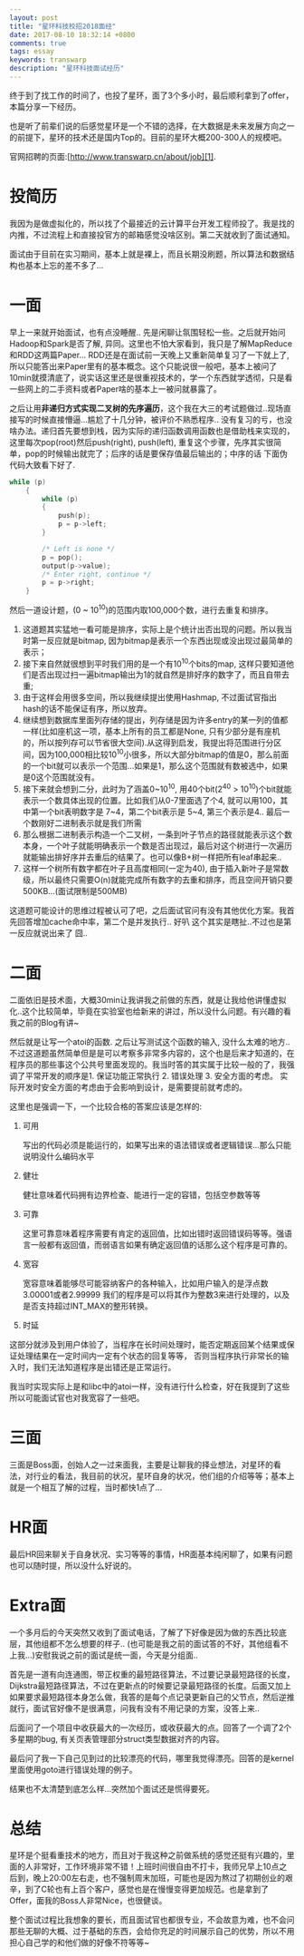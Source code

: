 ```yaml
---
layout: post
title: "星环科技校招2018面经"
date: 2017-08-10 18:32:14 +0800
comments: true
tags: essay
keywords: transwarp
description: "星环科技面试经历"
---
```


终于到了找工作的时间了，也投了星环，面了3个多小时，最后顺利拿到了offer，本篇分享一下经历。

也是听了前辈们说的后感觉星环是一个不错的选择，在大数据是未来发展方向之一的前提下，星环的技术还是国内Top的。目前的星环大概200-300人的规模吧。

官网招聘的页面:[http://www.transwarp.cn/about/job][1]. 

<!-- more -->

# 投简历
我因为是做虚拟化的，所以找了个最接近的云计算平台开发工程师投了。我是找的内推，不过流程上和直接投官方的邮箱感觉没啥区别。第二天就收到了面试通知。

面试由于目前在实习期间，基本上就是裸上，而且长期没刷题，所以算法和数据结构也基本上忘的差不多了...


# 一面

早上一来就开始面试，也有点没睡醒.. 先是闲聊让氛围轻松一些。之后就开始问Hadoop和Spark是否了解, 异同。这里也不怕大家看到，我只是了解MapReduce和RDD这两篇Paper... RDD还是在面试前一天晚上又重新简单复习了一下就上了, 所以只能答出来Paper里有的基本概念。这个只能说很一般吧，基本上被问了10min就摸清底了，说实话这里还是很重视技术的，学一个东西就学透彻，只是看一些网上的二手资料或者Paper啥的基本上一被问就暴露了。

之后让用**非递归方式实现二叉树的先序遍历**，这个我在大三的考试题做过..现场直接写的时候直接懵逼...尴尬了十几分钟，被评价不熟悉程序.. 没有复习的亏，也没啥办法。递归首先要想到栈，因为实际的递归函数调用函数也是借助栈来实现的，这里每次pop(root)然后push(right), push(left), 重复这个步骤，先序其实很简单，pop的时候输出就完了；后序的话是要保存值最后输出的；中序的话 下面伪代码大致看下好了.

```c
while (p)  
    {  
        while (p)  
        {  
            push(p);  
            p = p->left;  
        }  

        /* Left is none */
        p = pop();  
        output(p->value);  
        /* Enter right, continue */
        p = p->right;
    }  
```

然后一道设计题，(0 ~ 10<sup>10</sup>)的范围内取100,000个数，进行去重复和排序。

1. 这道题其实猛地一看可能是排序，实际上是个统计出否出现的问题。所以我当时第一反应就是bitmap, 因为bitmap是表示一个东西出现或没出现过最简单的表示；
2. 接下来自然就很想到平时我们用的是一个有10<sup>10</sup>个bits的map, 这样只要知道他们是否出现过扫一遍bitmap输出为1的就自然是排好序的数字了，而且自带去重;
3. 由于这样会用很多空间，所以我继续提出使用Hashmap, 不过面试官指出hash的话不能保证有序，所以放弃。
4. 继续想到数据库里面列存储的提出，列存储是因为许多entry的某一列的值都一样(比如座机这一项，基本上所有的员工都是None, 只有少部分是有座机的，所以按列存可以节省很大空间).从这得到启发，我提出将范围进行分区间，因为100,000相比较10<sup>10</sup>小很多，所以大部分bitmap的值是0，那么前面的一个bit就可以表示一个范围...如果是1，那么这个范围就有数被选中，如果是0这个范围就没有。
5. 接下来就会想到二分，此时为了涵盖0~10<sup>10</sup>, 用40个bit(2<sup>40</sup> > 10<sup>10</sup>)个bit就能表示一个数具体出现的位置。比如我们从0-7里面选了个4, 就可以用100，其中第一个bit表明数字是 7~4，第二个bit表示是 5~4, 第三个表示是4.. 最后一个数刚好二进制表示就是我们所需
6. 那么根据二进制表示构造一个二叉树，一条到叶子节点的路径就能表示这个数本身，一个叶子就能明确表示一个数是否出现过，最后对这个树进行一次遍历就能输出排好序并去重后的结果了。也可以像B+树一样把所有leaf串起来..
7. 这样一个树所有数字都在叶子且高度相同(一定为40), 由于插入新叶子是常数级，所以最终只需要O(n)就能完成所有数字的去重和排序，而且空间开销只要500KB...(面试限制是500MB)

这道题可能设计的思维过程被认可了吧，之后面试官问有没有其他优化方案。我首先回答增加cache命中率，第二个是并发执行.. 好叭 这个其实是瞎扯..不过也是第一反应就说出来了 囧..

# 二面

二面依旧是技术面，大概30min让我讲我之前做的东西，就是让我给他讲懂虚拟化..这个比较简单，毕竟在实验室也给新来的讲过，所以没什么问题。有兴趣的看我之前的Blog有讲~

然后就是让写一个atoi的函数. 之后让写测试这个函数的输入, 没什么太难的地方.. 不过这道题虽然简单但是是可以考察多非常多内容的，这个也是后来才知道的，在程序员的那些事这个公共号里面发现的。我当时答的其实属于比较一般的了，我强调了平常开发的顺序是1. 保证功能正常执行 2. 错误处理 3. 安全方面的考虑。 实际开发时安全方面的考虑由于会影响到设计，是需要提前就考虑的。

这里也是强调一下，一个比较合格的答案应该是怎样的:

1. 可用

    写出的代码必须是能运行的，如果写出来的语法错误或者逻辑错误...那么只能说明没什么编码水平

2. 健壮
  
    健壮意味着代码拥有边界检查、能进行一定的容错，包括空参数等等

3. 可靠

    这里可靠意味着程序需要有肯定的返回值，比如出错时返回错误码等等。强语言一般都有返回值，而弱语言如果有确定返回值的话那么这个程序是可靠的。

4. 宽容

    宽容意味着能够尽可能容纳客户的各种输入，比如用户输入的是浮点数3.00001或者2.99999 我们的程序是可以将其作为整数3来进行处理的，以及是否支持超过INT_MAX的整形转换。

5. 时延

  这部分就涉及到用户体验了，当程序在长时间处理时，能否定期返回某个结果或保证处理结果在一定时间内一定有个状态的回复等等，
  否则当程序执行非常长的输入时，我们无法知道程序是出错还是正常运行。

我当时实现实际上是和libc中的atoi一样，没有进行什么检查，好在我提到了这些所以可能面试官也对我宽容了一些吧。

# 三面

三面是Boss面，创始人之一过来面我，主要是让聊我的择业想法，对星环的看法，对行业的看法，我目前的状况，星环自身的状况，他们组的介绍等等；基本上就是一个相互了解的过程，当时都快1点了...

# HR面

最后HR回来聊关于自身状况、实习等等的事情，HR面基本纯闲聊了，如果有问题也可以随时提，所以没什么好说的。

# Extra面

一个多月后的今天突然又收到了面试电话，了解了下好像是因为做的东西比较底层，其他组都不怎么想要的样子.. (也可能是我之前的面试答的不好，其他组看不上我...)安慰我说之前的面试是统一面，今天是分组面..

首先是一道有向连通图，带正权重的最短路径算法，不过要记录最短路径的长度，Dijkstra最短路径算法，不过在更新点的时候要记录最短路径的长度。后面又加上如果要求最短路径本身怎么做，我答的是每个点记录更新自己的父节点，然后逆推就行，面试官好像不是很满意，问我有没有不用记录的方案，没答上来..

后面问了一个项目中收获最大的一次经历，或收获最大的点。回答了一个调了2个多星期的bug, 有关页表管理部分struct类型数据对齐的内容。

最后问了我一下自己见到过的比较漂亮的代码，哪里我觉得漂亮。回答的是kernel里面使用goto进行错误处理的例子。

结果也不太清楚到底怎么样...突然加个面试还是慌得要死。

# 总结

星环是个挺看重技术的地方，而且对于我这种之前做系统的感觉还挺有兴趣的，里面的人非常好，工作环境非常不错！上班时间很自由不打卡，我师兄早上10点之后到，晚上20:00左右走，也不强制周末加班，可能也是因为熬过了初期创业的艰辛，到了C轮也有上百个客户，感觉也是在慢慢变得更加规范。也是拿到了Offer，面我的Boss人非常Nice，也很健谈。

整个面试过程比我想象的要长，而且面试官也都很专业，不会故意为难，也不会问那些无聊的大概、过于基础的东西，会给你充足的时间展示自己的优势，所以不用担心自己学的和他们做的好像不符等等~

[1]: http://www.transwarp.cn/about/job
